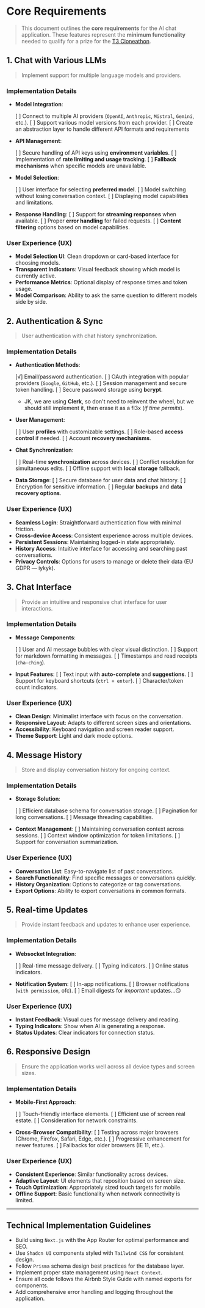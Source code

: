 # Core Requirements

> This document outlines the **core requirements** for the AI chat application. These features represent the **minimum functionality** needed to qualify for a prize for the [T3 Cloneathon](https://cloneathon.t3.chat).

<!-- <img style="width: 100%; height: auto; justify-content: center; align-items: center;" src="../assets/core-requirements.png" alt="core-requirements" /> -->

## 1. Chat with Various LLMs

> Implement support for multiple language models and providers.

### Implementation Details

- **Model Integration**:

  [ ] Connect to multiple AI providers (`OpenAI`, `Anthropic`, `Mistral`, `Gemini`, etc.).
  [ ] Support various model versions from each provider.
  [ ] Create an abstraction layer to handle different API formats and requirements

- **API Management**:

  [ ] Secure handling of API keys using **environment variables**.
  [ ] Implementation of **rate limiting and usage tracking**.
  [ ] **Fallback mechanisms** when specific models are unavailable.

- **Model Selection**:

  [ ] User interface for selecting **preferred model**.
  [ ] Model switching without losing conversation context.
  [ ] Displaying model capabilities and limitations.

- **Response Handling**:
  [ ] Support for **streaming responses** when available.
  [ ] Proper **error handling** for failed requests.
  [ ] **Content filtering** options based on model capabilities.

### User Experience (UX)

- **Model Selection UI**: Clean dropdown or card-based interface for choosing models.
- **Transparent Indicators**: Visual feedback showing which model is currently active.
- **Performance Metrics**: Optional display of response times and token usage.
- **Model Comparison**: Ability to ask the same question to different models side by side.

## 2. Authentication & Sync

> User authentication with chat history synchronization.

### Implementation Details

- **Authentication Methods**:

  [√] Email/password authentication.
  [ ] OAuth integration with popular providers (`Google`, `GitHub`, etc.).
  [ ] Session management and secure token handling.
  [ ] Secure password storage using **bcrypt**.

  - JK, we are using **Clerk**, so don't need to reinvent the wheel, but we should still implement it, then erase it as a fl3x (_if time permits_).

- **User Management**:

  [ ] User **profiles** with customizable settings.
  [ ] Role-based **access control** if needed.
  [ ] Account **recovery mechanisms**.

- **Chat Synchronization**:

  [ ] Real-time **synchronization** across devices.
  [ ] Conflict resolution for simultaneous edits.
  [ ] Offline support with **local storage** fallback.

- **Data Storage**:
  [ ] Secure database for user data and chat history.
  [ ] Encryption for sensitive information.
  [ ] Regular **backups** and **data recovery options**.

### User Experience (UX)

- **Seamless Login**: Straightforward authentication flow with minimal friction.
- **Cross-device Access**: Consistent experience across multiple devices.
- **Persistent Sessions**: Maintaining logged-in state appropriately.
- **History Access**: Intuitive interface for accessing and searching past conversations.
- **Privacy Controls**: Options for users to manage or delete their data (EU GDPR — iykyk).

## 3. Chat Interface

> Provide an intuitive and responsive chat interface for user interactions.

### Implementation Details

- **Message Components**:

  [ ] User and AI message bubbles with clear visual distinction.
  [ ] Support for markdown formatting in messages.
  [ ] Timestamps and read receipts (`cha-ching`).

- **Input Features**:
  [ ] Text input with **auto-complete** and **suggestions**.
  [ ] Support for keyboard shortcuts (`ctrl + enter`).
  [ ] Character/token count indicators.

### User Experience (UX)

- **Clean Design**: Minimalist interface with focus on the conversation.
- **Responsive Layout**: Adapts to different screen sizes and orientations.
- **Accessibility**: Keyboard navigation and screen reader support.
- **Theme Support**: Light and dark mode options.

## 4. Message History

> Store and display conversation history for ongoing context.

### Implementation Details

- **Storage Solution**:

  [ ] Efficient database schema for conversation storage.
  [ ] Pagination for long conversations.
  [ ] Message threading capabilities.

- **Context Management**:
  [ ] Maintaining conversation context across sessions.
  [ ] Context window optimization for token limitations.
  [ ] Support for conversation summarization.

### User Experience (UX)

- **Conversation List**: Easy-to-navigate list of past conversations.
- **Search Functionality**: Find specific messages or conversations quickly.
- **History Organization**: Options to categorize or tag conversations.
- **Export Options**: Ability to export conversations in common formats.

## 5. Real-time Updates

> Provide instant feedback and updates to enhance user experience.

### Implementation Details

- **Websocket Integration**:

  [ ] Real-time message delivery.
  [ ] Typing indicators.
  [ ] Online status indicators.

- **Notification System**:
  [ ] In-app notifications.
  [ ] Browser notifications (`with permission`, ofc).
  [ ] Email digests for _important_ updates...😏

### User Experience (UX)

- **Instant Feedback**: Visual cues for message delivery and reading.
- **Typing Indicators**: Show when AI is generating a response.
- **Status Updates**: Clear indicators for connection status.

## 6. Responsive Design

> Ensure the application works well across all device types and screen sizes.

### Implementation Details

- **Mobile-First Approach**:

  [ ] Touch-friendly interface elements.
  [ ] Efficient use of screen real estate.
  [ ] Consideration for network constraints.

- **Cross-Browser Compatibility**:
  [ ] Testing across major browsers (Chrome, Firefox, Safari, Edge, etc.).
  [ ] Progressive enhancement for newer features.
  [ ] Fallbacks for older browsers (IE 11, etc.).

### User Experience (UX)

- **Consistent Experience**: Similar functionality across devices.
- **Adaptive Layout**: UI elements that reposition based on screen size.
- **Touch Optimization**: Appropriately sized touch targets for mobile.
- **Offline Support**: Basic functionality when network connectivity is limited.

---

## Technical Implementation Guidelines

- Build using `Next.js` with the App Router for optimal performance and SEO.
- Use `Shadcn UI` components styled with `Tailwind CSS` for consistent design.
- Follow `Prisma` schema design best practices for the database layer.
- Implement proper state management using `React Context`.
- Ensure all code follows the Airbnb Style Guide with named exports for components.
- Add comprehensive error handling and logging throughout the application.
